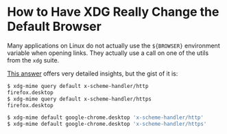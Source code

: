 # How to Have XDG Really Change the Default Browser

Many applications on Linux do not actually use the `${BROWSER}` environment variable when opening links. They actually use a call on one of the utils from the `xdg` suite.

[This answer](https://askubuntu.com/a/1059047/195881) offers very detailed insights, but the gist of it is:

```sh
$ xdg-mime query default x-scheme-handler/http
firefox.desktop
$ xdg-mime query default x-scheme-handler/https
firefox.desktop

$ xdg-mime default google-chrome.desktop 'x-scheme-handler/http'
$ xdg-mime default google-chrome.desktop 'x-scheme-handler/https'
```

